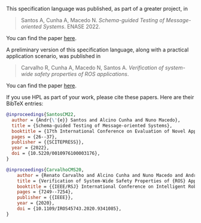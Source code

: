 This specification language was published, as part of a greater project, in

> Santos A, Cunha A, Macedo N. *Schema-guided Testing of Message-oriented Systems*. ENASE 2022.

You can find the paper [here](https://haslab.github.io/SAFER/enase22.pdf).

A preliminary version of this specification language, along with a practical application scenario, was published in

> Carvalho R, Cunha A, Macedo N, Santos A. *Verification of system-wide safety properties of ROS applications*.

You can find the paper [here](https://ras.papercept.net/proceedings/IROS20/1158.pdf).

If you use HPL as part of your work, please cite these papers.
Here are their BibTeX entries:

```bibtex
@inproceedings{SantosCM22,
  author = {Andr{\'{e}} Santos and Alcino Cunha and Nuno Macedo},
  title = {Schema-guided Testing of Message-oriented Systems},
  booktitle = {17th International Conference on Evaluation of Novel Approaches to Software Engineering, {ENASE} 2022},
  pages = {26--37},
  publisher = {{SCITEPRESS}},
  year = {2022},
  doi = {10.5220/0010976100003176},
}

@inproceedings{CarvalhoCMS20,
    author = {Renato Carvalho and Alcino Cunha and Nuno Macedo and Andr{\'{e}} Santos},
    title = {Verification of System-Wide Safety Properties of {ROS} Applications},
    booktitle = {{IEEE/RSJ} International Conference on Intelligent Robots and Systems ({IROS})},
    pages = {7249--7254},
    publisher = {{IEEE}},
    year = {2020},
    doi = {10.1109/IROS45743.2020.9341085},
}
```
